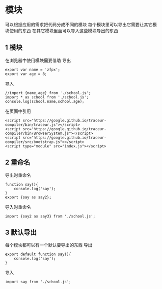 # 模块

可以根据应用的需求把代码分成不同的模块 每个模块里可以导出它需要让其它模块使用的东西 在其它模块里面可以导入这些模块导出的东西

## 1 模块

在浏览器中使用模块需要借助 导出

```
export var name = 'zfpx';
export var age = 8;
```

导入

```
//import {name,age} from './school.js';
import * as school from './school.js';
console.log(school.name,school.age);
```

在页面中引用

```
<script src="https://google.github.io/traceur-compiler/bin/traceur.js"></script>
<script src="https://google.github.io/traceur-compiler/bin/BrowserSystem.js"></script>
<script src="https://google.github.io/traceur-compiler/src/bootstrap.js"></script>
<script type="module" src="index.js"></script>
```

## 2 重命名

导出时重命名

```
function say(){
    console.log('say');
}
export {say as say2};
```

导入时重命名

```
import {say2 as say3} from './school.js';
```

## 3 默认导出

每个模块都可以有一个默认要导出的东西 导出

```
export default function say(){
    console.log('say');
}
```

导入

```
import say from './school.js';
```
